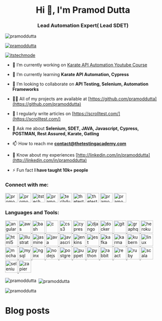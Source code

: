 <h1 align="center">Hi 👋, I'm Pramod Dutta</h1>
<h3 align="center">Lead Automation Expert( Lead SDET)</h3>

<p align="left"> <img src="https://komarev.com/ghpvc/?username=pramoddutta&label=Profile%20views&color=0e75b6&style=flat" alt="pramoddutta" /> </p>

<p align="left"> <a href="https://github.com/ryo-ma/github-profile-trophy"><img src="https://github-profile-trophy.vercel.app/?username=pramoddutta" alt="pramoddutta" /></a> </p>

<p align="left"> <a href="https://twitter.com/itstechmode" target="blank"><img src="https://img.shields.io/twitter/follow/itstechmode?logo=twitter&style=for-the-badge" alt="itstechmode" /></a> </p>

- 🔭 I’m currently working on [Karate API Automation Youtube Course](https://github.com/apitestingco/KarateAPIAutomation)

- 🌱 I’m currently learning **Karate API Automation, Cypress**

- 👯 I’m looking to collaborate on **API Testing, Selenium, Automation Frameworks**

- 👨‍💻 All of my projects are available at [https://github.com/pramoddutta](https://github.com/pramoddutta)

- 📝 I regularly write articles on [https://scrolltest.com/](https://scrolltest.com/)

- 💬 Ask me about **Selenium, SDET, JAVA, Javascript, Cypress, POSTMAN, Rest Assured, Karate, Gatling**

- 📫 How to reach me **contact@thetestingacademy.com**

- 📄 Know about my experiences [http://linkedin.com/in/pramoddutta](http://linkedin.com/in/pramoddutta)

- ⚡ Fun fact **I have taught 10k+ people**

<h3 align="left">Connect with me:</h3>
<p align="left">
<a href="https://codepen.io/promode" target="blank"><img align="center" src="https://cdn.jsdelivr.net/npm/simple-icons@3.0.1/icons/codepen.svg" alt="promode" height="30" width="40" /></a>
<a href="https://dev.to/promode" target="blank"><img align="center" src="https://cdn.jsdelivr.net/npm/simple-icons@3.0.1/icons/dev-dot-to.svg" alt="promode" height="30" width="40" /></a>
<a href="https://twitter.com/itstechmode" target="blank"><img align="center" src="https://cdn.jsdelivr.net/npm/simple-icons@3.0.1/icons/twitter.svg" alt="itstechmode" height="30" width="40" /></a>
<a href="https://linkedin.com/in/pramoddutta" target="blank"><img align="center" src="https://cdn.jsdelivr.net/npm/simple-icons@3.0.1/icons/linkedin.svg" alt="pramoddutta" height="30" width="40" /></a>
<a href="https://fb.com/techdutta" target="blank"><img align="center" src="https://cdn.jsdelivr.net/npm/simple-icons@3.0.1/icons/facebook.svg" alt="techdutta" height="30" width="40" /></a>
<a href="https://instagram.com/thetestingacademy" target="blank"><img align="center" src="https://cdn.jsdelivr.net/npm/simple-icons@3.0.1/icons/instagram.svg" alt="thetestingacademy" height="30" width="40" /></a>
<a href="https://www.youtube.com/c/thetestingacademy" target="blank"><img align="center" src="https://cdn.jsdelivr.net/npm/simple-icons@3.0.1/icons/youtube.svg" alt="thetestingacademy" height="30" width="40" /></a>
<a href="https://www.hackerrank.com/pramoddutta" target="blank"><img align="center" src="https://cdn.jsdelivr.net/npm/simple-icons@3.0.1/icons/hackerrank.svg" alt="pramoddutta" height="30" width="40" /></a>
<a href="https://www.leetcode.com/pramoddutta" target="blank"><img align="center" src="https://cdn.jsdelivr.net/npm/simple-icons@3.0.1/icons/leetcode.svg" alt="pramoddutta" height="30" width="40" /></a>
</p>

<h3 align="left">Languages and Tools:</h3>
<p align="left"> <a href="https://angular.io" target="_blank"> <img src="https://devicons.github.io/devicon/devicon.git/icons/angularjs/angularjs-original.svg" alt="angularjs" width="40" height="40"/> </a> <a href="https://aws.amazon.com" target="_blank"> <img src="https://devicons.github.io/devicon/devicon.git/icons/amazonwebservices/amazonwebservices-original-wordmark.svg" alt="aws" width="40" height="40"/> </a> <a href="https://www.gnu.org/software/bash/" target="_blank"> <img src="https://www.vectorlogo.zone/logos/gnu_bash/gnu_bash-icon.svg" alt="bash" width="40" height="40"/> </a> <a href="https://www.cprogramming.com/" target="_blank"> <img src="https://devicons.github.io/devicon/devicon.git/icons/c/c-original.svg" alt="c" width="40" height="40"/> </a> <a href="https://www.w3schools.com/css/" target="_blank"> <img src="https://devicons.github.io/devicon/devicon.git/icons/css3/css3-original-wordmark.svg" alt="css3" width="40" height="40"/> </a> <a href="https://www.cypress.io" target="_blank"> <img src="https://raw.githubusercontent.com/simple-icons/simple-icons/6e46ec1fc23b60c8fd0d2f2ff46db82e16dbd75f/icons/cypress.svg" alt="cypress" width="40" height="40"/> </a> <a href="https://www.djangoproject.com/" target="_blank"> <img src="https://devicons.github.io/devicon/devicon.git/icons/django/django-original.svg" alt="django" width="40" height="40"/> </a> <a href="https://www.docker.com/" target="_blank"> <img src="https://devicons.github.io/devicon/devicon.git/icons/docker/docker-original-wordmark.svg" alt="docker" width="40" height="40"/> </a> <a href="https://git-scm.com/" target="_blank"> <img src="https://www.vectorlogo.zone/logos/git-scm/git-scm-icon.svg" alt="git" width="40" height="40"/> </a> <a href="https://graphql.org" target="_blank"> <img src="https://www.vectorlogo.zone/logos/graphql/graphql-icon.svg" alt="graphql" width="40" height="40"/> </a> <a href="https://heroku.com" target="_blank"> <img src="https://www.vectorlogo.zone/logos/heroku/heroku-icon.svg" alt="heroku" width="40" height="40"/> </a> <a href="https://www.w3.org/html/" target="_blank"> <img src="https://devicons.github.io/devicon/devicon.git/icons/html5/html5-original-wordmark.svg" alt="html5" width="40" height="40"/> </a> <a href="https://www.adobe.com/in/products/illustrator.html" target="_blank"> <img src="https://www.vectorlogo.zone/logos/adobe_illustrator/adobe_illustrator-icon.svg" alt="illustrator" width="40" height="40"/> </a> <a href="https://jasmine.github.io/" target="_blank"> <img src="https://www.vectorlogo.zone/logos/jasmine/jasmine-icon.svg" alt="jasmine" width="40" height="40"/> </a> <a href="https://www.java.com" target="_blank"> <img src="https://devicons.github.io/devicon/devicon.git/icons/java/java-original-wordmark.svg" alt="java" width="40" height="40"/> </a> <a href="https://developer.mozilla.org/en-US/docs/Web/JavaScript" target="_blank"> <img src="https://devicons.github.io/devicon/devicon.git/icons/javascript/javascript-original.svg" alt="javascript" width="40" height="40"/> </a> <a href="https://www.jenkins.io" target="_blank"> <img src="https://www.vectorlogo.zone/logos/jenkins/jenkins-icon.svg" alt="jenkins" width="40" height="40"/> </a> <a href="https://jestjs.io" target="_blank"> <img src="https://www.vectorlogo.zone/logos/jestjsio/jestjsio-icon.svg" alt="jest" width="40" height="40"/> </a> <a href="https://kafka.apache.org/" target="_blank"> <img src="https://www.vectorlogo.zone/logos/apache_kafka/apache_kafka-icon.svg" alt="kafka" width="40" height="40"/> </a> <a href="https://karma-runner.github.io/latest/index.html" target="_blank"> <img src="https://raw.githubusercontent.com/detain/svg-logos/780f25886640cef088af994181646db2f6b1a3f8/svg/karma.svg" alt="karma" width="40" height="40"/> </a> <a href="https://kubernetes.io" target="_blank"> <img src="https://www.vectorlogo.zone/logos/kubernetes/kubernetes-icon.svg" alt="kubernetes" width="40" height="40"/> </a> <a href="https://www.linux.org/" target="_blank"> <img src="https://devicons.github.io/devicon/devicon.git/icons/linux/linux-original.svg" alt="linux" width="40" height="40"/> </a> <a href="https://mochajs.org" target="_blank"> <img src="https://www.vectorlogo.zone/logos/mochajs/mochajs-icon.svg" alt="mocha" width="40" height="40"/> </a> <a href="https://www.mysql.com/" target="_blank"> <img src="https://devicons.github.io/devicon/devicon.git/icons/mysql/mysql-original-wordmark.svg" alt="mysql" width="40" height="40"/> </a> <a href="https://www.nginx.com" target="_blank"> <img src="https://devicons.github.io/devicon/devicon.git/icons/nginx/nginx-original.svg" alt="nginx" width="40" height="40"/> </a> <a href="https://nodejs.org" target="_blank"> <img src="https://devicons.github.io/devicon/devicon.git/icons/nodejs/nodejs-original-wordmark.svg" alt="nodejs" width="40" height="40"/> </a> <a href="https://www.postgresql.org" target="_blank"> <img src="https://devicons.github.io/devicon/devicon.git/icons/postgresql/postgresql-original-wordmark.svg" alt="postgresql" width="40" height="40"/> </a> <a href="https://github.com/puppeteer/puppeteer" target="_blank"> <img src="https://www.vectorlogo.zone/logos/pptrdev/pptrdev-official.svg" alt="puppeteer" width="40" height="40"/> </a> <a href="https://www.python.org" target="_blank"> <img src="https://devicons.github.io/devicon/devicon.git/icons/python/python-original.svg" alt="python" width="40" height="40"/> </a> <a href="https://www.rabbitmq.com" target="_blank"> <img src="https://www.vectorlogo.zone/logos/rabbitmq/rabbitmq-icon.svg" alt="rabbitMQ" width="40" height="40"/> </a> <a href="https://reactjs.org/" target="_blank"> <img src="https://devicons.github.io/devicon/devicon.git/icons/react/react-original-wordmark.svg" alt="react" width="40" height="40"/> </a> <a href="https://www.ruby-lang.org/en/" target="_blank"> <img src="https://devicons.github.io/devicon/devicon.git/icons/ruby/ruby-original-wordmark.svg" alt="ruby" width="40" height="40"/> </a> <a href="https://www.scala-lang.org" target="_blank"> <img src="https://devicons.github.io/devicon/devicon.git/icons/scala/scala-original-wordmark.svg" alt="scala" width="40" height="40"/> </a> <a href="https://www.selenium.dev" target="_blank"> <img src="https://raw.githubusercontent.com/detain/svg-logos/780f25886640cef088af994181646db2f6b1a3f8/svg/selenium-logo.svg" alt="selenium" width="40" height="40"/> </a> <a href="https://zapier.com" target="_blank"> <img src="https://www.vectorlogo.zone/logos/zapier/zapier-icon.svg" alt="zapier" width="40" height="40"/> </a> </p>

<p><img align="left" src="https://github-readme-stats.vercel.app/api/top-langs?username=pramoddutta&show_icons=true&locale=en&layout=compact" alt="pramoddutta" /></p>

<p>&nbsp;<img align="center" src="https://github-readme-stats.vercel.app/api?username=pramoddutta&show_icons=true&locale=en" alt="pramoddutta" /></p>

<p><img align="center" src="https://github-readme-streak-stats.herokuapp.com/?user=pramoddutta&" alt="pramoddutta" /></p>


# Blog posts

<!-- BLOG-POST-LIST:START -->
<!-- BLOG-POST-LIST:END -->
